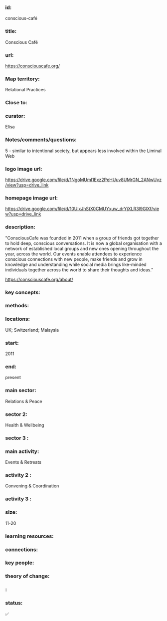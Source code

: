 ### id: 
  conscious-café
### title: 
  Conscious Café
### url: 
  https://consciouscafe.org/
### Map territory: 
  Relational Practices
### Close to: 
  
### curator: 
  Elisa
### Notes/comments/questions: 
  5 - similar to intentional society, but appears less involved within the Liminal Web
### logo image url: 
  https://drive.google.com/file/d/1NgoMUmI1Exz2PeHUuv8UMrGN_2ANwUvz/view?usp=drive_link
### homepage image url: 
  https://drive.google.com/file/d/10UlxJhStX0CMUYxuw_drYjXLR3l9GlXf/view?usp=drive_link
### description: 
  "ConsciousCafe was founded in 2011 when a group of friends got together to hold deep, conscious conversations.
It is now a global organisation with a network of established local groups and new ones opening throughout the year, across the world. Our events enable attendees to experience conscious connections with new people, make friends and grow in knowledge and understanding while social media brings like-minded individuals together across the world to share their thoughts and ideas."

https://consciouscafe.org/about/
### key concepts: 
  
### methods: 
  
### locations: 
  UK; Switzerland; Malaysia
### start: 
  2011
### end: 
  present
### main sector: 
  Relations & Peace
### sector 2: 
  Health & Wellbeing
### sector 3 : 
  
### main activity: 
  Events & Retreats
### activity 2 : 
  Convening & Coordination
### activity 3 : 
  
### size: 
  11-20
### learning resources: 
  
### connections: 
  
### key people: 
  
### theory of change: 
  
### : 
  
### status: 
  ✅
